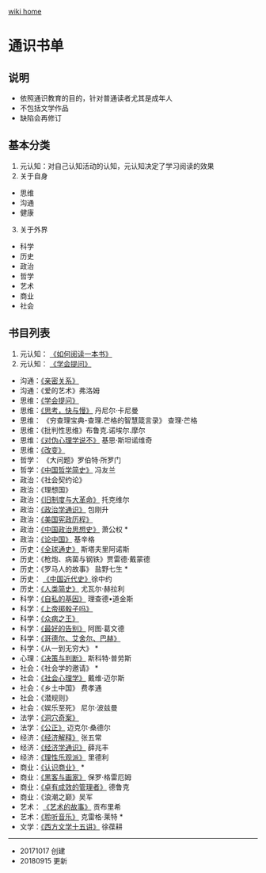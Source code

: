 <a href="../index.html">wiki home</a>

# 通识书单

## 说明

- 依照通识教育的目的，针对普通读者尤其是成年人
- 不包括文学作品
- 缺陷会再修订

## 基本分类

1. 元认知：对自己认知活动的认知，元认知决定了学习阅读的效果
2. 关于自身
  - 思维
  - 沟通
  - 健康
3. 关于外界
 - 科学
 - 历史
 - 政治
 - 哲学
 - 艺术
 - 商业
 - 社会

## 书目列表

1. 元认知： [《如何阅读一本书》](https://book.douban.com/subject/1013208/)
1. 元认知： [《学会提问》](https://book.douban.com/subject/20428922/)
- 沟通：[《亲密关系》](https://book.douban.com/subject/5952488/)
- 沟通：《爱的艺术》弗洛姆
- 思维：[《学会提问》](https://book.douban.com/subject/1504957/)
- 思维：[《思考，快与慢》](https://book.douban.com/subject/10785583/) 丹尼尔·卡尼曼
- 思维： 《穷查理宝典-查理.芒格的智慧箴言录》 查理·芒格
- 思维：《批判性思维》布鲁克.诺埃尔.摩尔
- 思维：[《对伪心理学说不》](https://book.douban.com/subject/6952036/) 基思·斯坦诺维奇
- 思维：[《改变》](https://book.douban.com/subject/3006742/) 
- 哲学： 《大问题》罗伯特·所罗门
- 哲学：[《中国哲学简史》](https://book.douban.com/subject/1021273/) 冯友兰
- 政治：《社会契约论》
- 政治：《理想国》
- 政治：[《旧制度与大革命》](https://book.douban.com/subject/1032063/) 托克维尔
- 政治：[《政治学通识》](https://book.douban.com/subject/26658395/) 包刚升
- 政治：[《美国宪政历程》](https://book.douban.com/subject/1144185/)
- 政治：[《中国政治思想史》](https://book.douban.com/subject/1488497/) 萧公权  *
- 政治：[《论中国》](https://book.douban.com/subject/19920715/)  基辛格
- 历史：[《全球通史》](https://book.douban.com/subject/26588758/) 斯塔夫里阿诺斯
- 历史：《枪炮、病菌与钢铁》贾雷德·戴蒙德
- 历史：《罗马人的故事》 盐野七生  *
- 历史： [《中国近代史》](https://book.douban.com/subject/2376486/)徐中约
- 历史：[《人类简史》](https://book.douban.com/subject/25985021/) 尤瓦尔·赫拉利
- 科学：[《自私的基因》](https://book.douban.com/subject/11445548/) 理查德•道金斯
- 科学：[《上帝掷骰子吗》](https://book.douban.com/subject/3228668/)
- 科学：[《众病之王》](https://book.douban.com/subject/20507206/)
- 科学：[《最好的告别》](https://book.douban.com/subject/26576861/) 阿图·葛文德
- 科学：[《哥德尔、艾舍尔、巴赫》](https://book.douban.com/subject/1291204/)
- 科学：《从一到无穷大》 *
- 心理：[《决策与判断》](https://book.douban.com/subject/1193621/) 斯科特·普劳斯
- 社会：《社会学的邀请》 *
- 社会：[《社会心理学》](https://book.douban.com/subject/1476651/) 戴维·迈尔斯
- 社会：《乡土中国》 费孝通
- 社会：《潜规则》
- 社会：《娱乐至死》 尼尔·波兹曼
- 法学：[《洞穴奇案》](https://book.douban.com/subject/3697494/)
- 法学：[《公正》](https://book.douban.com/subject/6310946/) 迈克尔·桑德尔
- 经济：[《经济解释》](https://book.douban.com/subject/1055258/) 张五常
- 经济：[《经济学通识》](https://book.douban.com/subject/26582558/) 薛兆丰
- 经济：[《理性乐观派》](https://book.douban.com/subject/6913343/) 里德利
- 商业：[《认识商业》](https://book.douban.com/subject/26698020/)  *
- 商业：[《黑客与画家》](https://book.douban.com/subject/6021440/) 保罗·格雷厄姆
- 商业：[《卓有成效的管理者》](https://book.douban.com/subject/1322025/) 德鲁克
- 商业：《浪潮之巅》吴军
- 艺术： [《艺术的故事》](https://book.douban.com/subject/3162991/) 贡布里希
- 艺术：[《聆听音乐》](https://book.douban.com/subject/10590165/) 克雷格·莱特  *
- 文学：[《西方文学十五讲》](https://book.douban.com/subject/1045246/) 徐葆耕

---

- 20171017 创建
- 20180915 更新